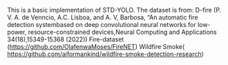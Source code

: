 This is a basic implementation of STD-YOLO.
The dataset is from: 
D-fire (P. V. A. de Venncio, A.C. Lisboa, and A. V, Barbosa, “An automatic fire detection systembased on deep convolutional neural networks for low-power, resource-constrained devices,Neural Computing and Applications 34(18),15349-15368 (2022))
Fire-dataset (https://github.com/OlafenwaMoses/FireNET)
Wildfire Smoke( https://github.com/aiformankind/wildfire-smoke-detection-research)
